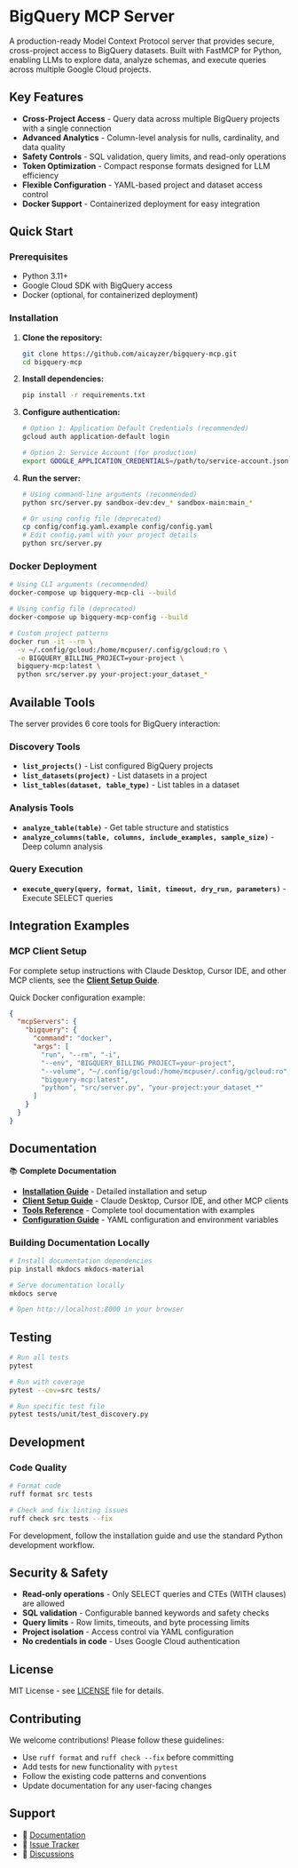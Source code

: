 # BigQuery MCP Server

A production-ready Model Context Protocol server that provides secure, cross-project access to BigQuery datasets. Built with FastMCP for Python, enabling LLMs to explore data, analyze schemas, and execute queries across multiple Google Cloud projects.

## Key Features

- **Cross-Project Access** - Query data across multiple BigQuery projects with a single connection
- **Advanced Analytics** - Column-level analysis for nulls, cardinality, and data quality
- **Safety Controls** - SQL validation, query limits, and read-only operations
- **Token Optimization** - Compact response formats designed for LLM efficiency
- **Flexible Configuration** - YAML-based project and dataset access control
- **Docker Support** - Containerized deployment for easy integration

## Quick Start

### Prerequisites

- Python 3.11+
- Google Cloud SDK with BigQuery access
- Docker (optional, for containerized deployment)

### Installation

1. **Clone the repository:**
   ```bash
   git clone https://github.com/aicayzer/bigquery-mcp.git
   cd bigquery-mcp
   ```

2. **Install dependencies:**
   ```bash
   pip install -r requirements.txt
   ```

3. **Configure authentication:**
   ```bash
   # Option 1: Application Default Credentials (recommended)
   gcloud auth application-default login

   # Option 2: Service Account (for production)
   export GOOGLE_APPLICATION_CREDENTIALS=/path/to/service-account.json
   ```

4. **Run the server:**
   ```bash
   # Using command-line arguments (recommended)
   python src/server.py sandbox-dev:dev_* sandbox-main:main_*
   
   # Or using config file (deprecated)
   cp config/config.yaml.example config/config.yaml
   # Edit config.yaml with your project details
   python src/server.py
   ```

### Docker Deployment

```bash
# Using CLI arguments (recommended)
docker-compose up bigquery-mcp-cli --build

# Using config file (deprecated)
docker-compose up bigquery-mcp-config --build

# Custom project patterns
docker run -it --rm \
  -v ~/.config/gcloud:/home/mcpuser/.config/gcloud:ro \
  -e BIGQUERY_BILLING_PROJECT=your-project \
  bigquery-mcp:latest \
  python src/server.py your-project:your_dataset_*
```

## Available Tools

The server provides 6 core tools for BigQuery interaction:

### Discovery Tools
- **`list_projects()`** - List configured BigQuery projects
- **`list_datasets(project)`** - List datasets in a project
- **`list_tables(dataset, table_type)`** - List tables in a dataset

### Analysis Tools
- **`analyze_table(table)`** - Get table structure and statistics
- **`analyze_columns(table, columns, include_examples, sample_size)`** - Deep column analysis

### Query Execution
- **`execute_query(query, format, limit, timeout, dry_run, parameters)`** - Execute SELECT queries

## Integration Examples

### MCP Client Setup

For complete setup instructions with Claude Desktop, Cursor IDE, and other MCP clients, see the **[Client Setup Guide](docs/setup.md)**.

Quick Docker configuration example:
```json
{
  "mcpServers": {
    "bigquery": {
      "command": "docker",
      "args": [
        "run", "--rm", "-i",
        "--env", "BIGQUERY_BILLING_PROJECT=your-project",
        "--volume", "~/.config/gcloud:/home/mcpuser/.config/gcloud:ro",
        "bigquery-mcp:latest",
        "python", "src/server.py", "your-project:your_dataset_*"
      ]
    }
  }
}
```

## Documentation

📚 **Complete Documentation**

- **[Installation Guide](docs/installation.md)** - Detailed installation and setup
- **[Client Setup Guide](docs/setup.md)** - Claude Desktop, Cursor IDE, and other MCP clients
- **[Tools Reference](docs/tools.md)** - Complete tool documentation with examples
- **[Configuration Guide](docs/configuration.md)** - YAML configuration and environment variables

### Building Documentation Locally

```bash
# Install documentation dependencies
pip install mkdocs mkdocs-material

# Serve documentation locally
mkdocs serve

# Open http://localhost:8000 in your browser
```

## Testing

```bash
# Run all tests
pytest

# Run with coverage
pytest --cov=src tests/

# Run specific test file
pytest tests/unit/test_discovery.py
```

## Development



### Code Quality

```bash
# Format code
ruff format src tests

# Check and fix linting issues
ruff check src tests --fix
```

For development, follow the installation guide and use the standard Python development workflow.

## Security & Safety

- **Read-only operations** - Only SELECT queries and CTEs (WITH clauses) are allowed
- **SQL validation** - Configurable banned keywords and safety checks
- **Query limits** - Row limits, timeouts, and byte processing limits
- **Project isolation** - Access control via YAML configuration
- **No credentials in code** - Uses Google Cloud authentication

## License

MIT License - see [LICENSE](LICENSE) file for details.

## Contributing

We welcome contributions! Please follow these guidelines:

- Use `ruff format` and `ruff check --fix` before committing
- Add tests for new functionality with `pytest`
- Follow the existing code patterns and conventions
- Update documentation for any user-facing changes

## Support

- 📖 [Documentation](docs/index.md)
- 🐛 [Issue Tracker](https://github.com/aicayzer/bigquery-mcp/issues)
- 💬 [Discussions](https://github.com/aicayzer/bigquery-mcp/discussions)

